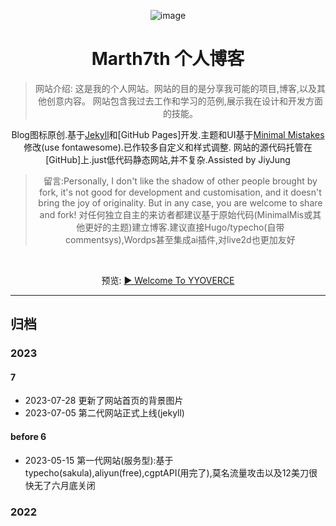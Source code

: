 

<div align='center'>

![image](https://github.com/Sumalene/March7thBlog/assets/124686994/04842755-988d-4857-aa7b-307a3eb9f7d6)

  <h1>Marth7th 个人博客</h1>
  
> 网站介绍:
这是我的个人网站。网站的目的是分享我可能的项目,博客,以及其他创意内容。
网站包含我过去工作和学习的范例,展示我在设计和开发方面的技能。

Blog图标原创.基于[Jekyll](https://jekyllrb.com/)和[GitHub Pages]开发.主题和UI基于[Minimal Mistakes](https://mademistakes.com/work/jekyll-themes/minimal-mistakes/)修改(use fontawesome).已作较多自定义和样式调整.
网站的源代码托管在[GitHub]上.just低代码静态网站,并不复杂.Assisted by JiyJung


> 留言:Personally, I don't like the shadow of other people brought by fork, it's not good for development and customisation, and it doesn't bring the joy of originality. But in any case, you are welcome to share and fork!
> 对任何独立自主的来访者都建议基于原始代码(MinimalMis或其他更好的主题)建立博客.建议直接Hugo/typecho(自带commentsys),Wordps甚至集成ai插件,对live2d也更加友好

<br>
  
 预览: [▶ Welcome To YYOVERCE ](https://sumalene.github.io/March7thBlog/)
  
</div>

---

## 归档

### 2023

#### 7

- 2023-07-28 更新了网站首页的背景图片
- 2023-07-05 第二代网站正式上线(jekyll)

#### before 6
- 2023-05-15 第一代网站(服务型):基于typecho(sakula),aliyun(free),cgptAPI(用完了),莫名流量攻击以及12美刀很快无了六月底关闭

### 2022





